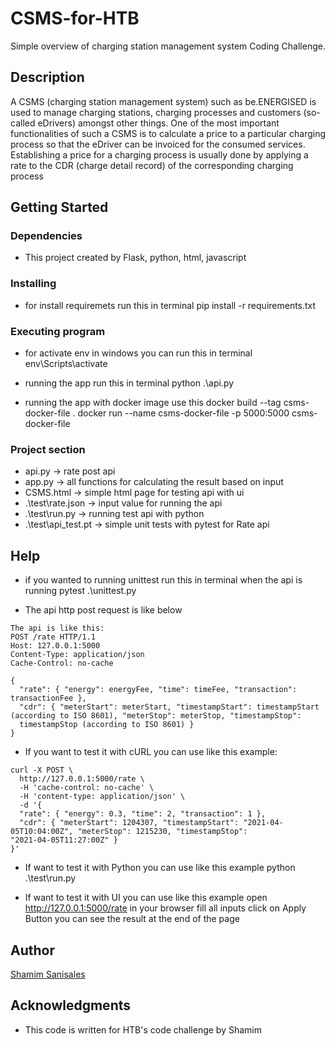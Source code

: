 # CSMS-for-HTB
Simple overview of charging station management system Coding Challenge.

## Description
A  CSMS  (charging  station  management  system)  such  as  be.ENERGISED  is  used  to  manage  charging  stations,  charging 
processes and customers (so-called eDrivers) amongst other things.
One of the most important functionalities of such a CSMS is to calculate a price to a particular charging process so that 
the  eDriver  can  be  invoiced  for  the  consumed  services.  Establishing  a  price  for  a  charging  process  is  usually  done  by 
applying a rate to the CDR (charge detail record) of the corresponding charging process

## Getting Started
### Dependencies
* This project created by Flask, python, html, javascript

### Installing
* for install requiremets run this in terminal
pip install -r requirements.txt

### Executing program
* for activate env in windows you can run this in terminal
env\Scripts\activate 

* running the app run this in terminal
python .\api.py 

* running the app with docker image use this
docker build --tag csms-docker-file .
docker run --name csms-docker-file -p 5000:5000 csms-docker-file

### Project section
* api.py -> rate post api
* app.py -> all functions for calculating the result based on input
* CSMS.html -> simple html page for testing api with ui
* .\test\rate.json -> input value for running the api
* .\test\run.py -> running test api with python
* .\test\api_test.pt -> simple unit tests with pytest for Rate api

## Help
* if you wanted to running unittest run this in terminal when the api is running
pytest .\unittest.py

* The api http post request is like below 
```
The api is like this:
POST /rate HTTP/1.1
Host: 127.0.0.1:5000
Content-Type: application/json
Cache-Control: no-cache

{
  "rate": { "energy": energyFee, "time": timeFee, "transaction": transactionFee },
  "cdr": { "meterStart": meterStart, "timestampStart": timestampStart (according to ISO 8601), "meterStop": meterStop, "timestampStop":
  timestampStop (according to ISO 8601) }
}
```

* If you want to test it with cURL you can use like this example:
```
curl -X POST \
  http://127.0.0.1:5000/rate \
  -H 'cache-control: no-cache' \
  -H 'content-type: application/json' \
  -d '{
  "rate": { "energy": 0.3, "time": 2, "transaction": 1 },
  "cdr": { "meterStart": 1204307, "timestampStart": "2021-04-05T10:04:00Z", "meterStop": 1215230, "timestampStop": 
"2021-04-05T11:27:00Z" }
}'

```

* If want to test it with Python you can use like this example
python .\test\run.py

* If want to test it with UI you can use like this example
open http://127.0.0.1:5000/rate in your browser
fill all inputs
click on Apply Button
you can see the result at the end of the page


## Author
[Shamim Sanisales](https://shsanisales.ir)

## Acknowledgments
* This code is written for HTB's code challenge by Shamim
